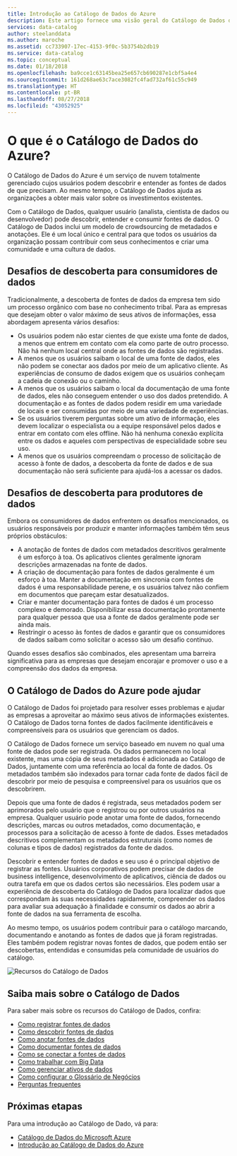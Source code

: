 ```yaml
---
title: Introdução ao Catálogo de Dados do Azure
description: Este artigo fornece uma visão geral do Catálogo de Dados do Microsoft Azure, incluindo seus recursos e problemas que ele aborda. O Catálogo de Dados permite que qualquer usuário registre, descubra, entenda e consuma fontes de dados.
services: data-catalog
author: steelanddata
ms.author: maroche
ms.assetid: cc733907-17ec-4153-9f0c-5b3754b2db19
ms.service: data-catalog
ms.topic: conceptual
ms.date: 01/18/2018
ms.openlocfilehash: ba9cce1c63145bea25e657cb690287e1cbf5a4e4
ms.sourcegitcommit: 161d268ae63c7ace3082fc4fad732af61c55c949
ms.translationtype: HT
ms.contentlocale: pt-BR
ms.lasthandoff: 08/27/2018
ms.locfileid: "43052925"
---
```

# <a name="what-is-azure-data-catalog"></a>O que é o Catálogo de Dados do Azure?
O Catálogo de Dados do Azure é um serviço de nuvem totalmente gerenciado cujos usuários podem descobrir e entender as fontes de dados de que precisam. Ao mesmo tempo, o Catálogo de Dados ajuda as organizações a obter mais valor sobre os investimentos existentes. 

Com o Catálogo de Dados, qualquer usuário (analista, cientista de dados ou desenvolvedor) pode descobrir, entender e consumir fontes de dados. O Catálogo de Dados inclui um modelo de crowdsourcing de metadados e anotações. Ele é um local único e central para que todos os usuários da organização possam contribuir com seus conhecimentos e criar uma comunidade e uma cultura de dados.

## <a name="discovery-challenges-for-data-consumers"></a>Desafios de descoberta para consumidores de dados
Tradicionalmente, a descoberta de fontes de dados da empresa tem sido um processo orgânico com base no conhecimento tribal. Para as empresas que desejam obter o valor máximo de seus ativos de informações, essa abordagem apresenta vários desafios:

* Os usuários podem não estar cientes de que existe uma fonte de dados, a menos que entrem em contato com ela como parte de outro processo. Não há nenhum local central onde as fontes de dados são registradas.
* A menos que os usuários saibam o local de uma fonte de dados, eles não podem se conectar aos dados por meio de um aplicativo cliente. As experiências de consumo de dados exigem que os usuários conheçam a cadeia de conexão ou o caminho.
* A menos que os usuários saibam o local da documentação de uma fonte de dados, eles não conseguem entender o uso dos dados pretendido. A documentação e as fontes de dados podem residir em uma variedade de locais e ser consumidas por meio de uma variedade de experiências.
* Se os usuários tiverem perguntas sobre um ativo de informação, eles devem localizar o especialista ou a equipe responsável pelos dados e entrar em contato com eles offline. Não há nenhuma conexão explícita entre os dados e aqueles com perspectivas de especialidade sobre seu uso.
* A menos que os usuários compreendam o processo de solicitação de acesso à fonte de dados, a descoberta da fonte de dados e de sua documentação não será suficiente para ajudá-los a acessar os dados.

## <a name="discovery-challenges-for-data-producers"></a>Desafios de descoberta para produtores de dados
Embora os consumidores de dados enfrentem os desafios mencionados, os usuários responsáveis por produzir e manter informações também têm seus próprios obstáculos:

* A anotação de fontes de dados com metadados descritivos geralmente é um esforço à toa. Os aplicativos clientes geralmente ignoram descrições armazenadas na fonte de dados.
* A criação de documentação para fontes de dados geralmente é um esforço à toa. Manter a documentação em sincronia com fontes de dados é uma responsabilidade perene, e os usuários talvez não confiem em documentos que pareçam estar desatualizados.
* Criar e manter documentação para fontes de dados é um processo complexo e demorado. Disponibilizar essa documentação prontamente para qualquer pessoa que usa a fonte de dados geralmente pode ser ainda mais.
* Restringir o acesso às fontes de dados e garantir que os consumidores de dados saibam como solicitar o acesso são um desafio contínuo.

Quando esses desafios são combinados, eles apresentam uma barreira significativa para as empresas que desejam encorajar e promover o uso e a compreensão dos dados da empresa.

## <a name="azure-data-catalog-can-help"></a>O Catálogo de Dados do Azure pode ajudar
O Catálogo de Dados foi projetado para resolver esses problemas e ajudar as empresas a aproveitar ao máximo seus ativos de informações existentes. O Catálogo de Dados torna fontes de dados facilmente identificáveis e compreensíveis para os usuários que gerenciam os dados.

O Catálogo de Dados fornece um serviço baseado em nuvem no qual uma fonte de dados pode ser registrada. Os dados permanecem no local existente, mas uma cópia de seus metadados é adicionada ao Catálogo de Dados, juntamente com uma referência ao local da fonte de dados. Os metadados também são indexados para tornar cada fonte de dados fácil de descobrir por meio de pesquisa e compreensível para os usuários que os descobrirem.

Depois que uma fonte de dados é registrada, seus metadados podem ser aprimorados pelo usuário que o registrou ou por outros usuários na empresa. Qualquer usuário pode anotar uma fonte de dados, fornecendo descrições, marcas ou outros metadados, como documentação, e processos para a solicitação de acesso à fonte de dados. Esses metadados descritivos complementam os metadados estruturais (como nomes de colunas e tipos de dados) registrados da fonte de dados.

Descobrir e entender fontes de dados e seu uso é o principal objetivo de registrar as fontes. Usuários corporativos podem precisar de dados de business intelligence, desenvolvimento de aplicativos, ciência de dados ou outra tarefa em que os dados certos são necessários. Eles podem usar a experiência de descoberta do Catálogo de Dados para localizar dados que correspondam às suas necessidades rapidamente, compreender os dados para avaliar sua adequação à finalidade e consumir os dados ao abrir a fonte de dados na sua ferramenta de escolha. 

Ao mesmo tempo, os usuários podem contribuir para o catálogo marcando, documentando e anotando as fontes de dados que já foram registradas. Eles também podem registrar novas fontes de dados, que podem então ser descobertas, entendidas e consumidas pela comunidade de usuários do catálogo.

![Recursos do Catálogo de Dados](./media/data-catalog-what-is-data-catalog/data-catalog-capabilities.png)

## <a name="learn-more-about-data-catalog"></a>Saiba mais sobre o Catálogo de Dados
Para saber mais sobre os recursos do Catálogo de Dados, confira:

* [Como registrar fontes de dados](data-catalog-how-to-register.md)
* [Como descobrir fontes de dados](data-catalog-how-to-discover.md)
* [Como anotar fontes de dados](data-catalog-how-to-annotate.md)
* [Como documentar fontes de dados](data-catalog-how-to-documentation.md)
* [Como se conectar a fontes de dados](data-catalog-how-to-connect.md)
* [Como trabalhar com Big Data](data-catalog-how-to-big-data.md)
* [Como gerenciar ativos de dados](data-catalog-how-to-manage.md)
* [Como configurar o Glossário de Negócios](data-catalog-how-to-business-glossary.md)
* [Perguntas frequentes](data-catalog-frequently-asked-questions.md)

## <a name="next-steps"></a>Próximas etapas
Para uma introdução ao Catálogo de Dado, vá para:
* [Catálogo de Dados do Microsoft Azure](https://www.azuredatacatalog.com)
* [Introdução ao Catálogo de Dados do Azure](data-catalog-get-started.md)
